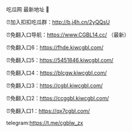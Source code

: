 吃瓜网 最新地址 👋 

⏰加入扣扣吃瓜群：http://b.j4h.cn/2yQQsU

⏰免翻入口导航：https://www.CGBL14.cc/  （最新）

⏰免翻入口6：https://fhde.kiwcgbl.com/

⏰免翻入口5：https://5451846.kiwcgbl.com/

⏰免翻入口4：https://blcgw.kiwcgbl.com/

⏰免翻入口3：https://cgbl.kiwcgbl.com/

⏰免翻入口2：https://ccggbl.kiwcgbl.com/

⏰免翻入口1：https://qx7cgbl.com/

telegram:https://t.me/cgblw_zx


